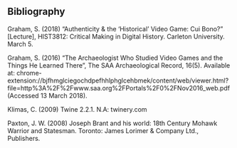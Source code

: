 
## Bibliography

Graham, S. (2018) “Authenticity & the ‘Historical’ Video Game: Cui Bono?” [Lecture], HIST3812: Critical Making in Digital History. Carleton University. March 5. 

Graham, S. (2016) “The Archaeologist Who Studied Video Games and the Things He Learned There”, The SAA Archaeological Record, 16(5).  Available at: chrome-extension://bjfhmglciegochdpefhhlphglcehbmek/content/web/viewer.html?file=http%3A%2F%2Fwww.saa.org%2FPortals%2F0%2FNov2016_web.pdf (Accessed 13 March 2018).

Klimas, C. (2009) Twine 2.2.1. N.A: twinery.com

Paxton, J. W. (2008) Joseph Brant and his world: 18th Century Mohawk Warrior and Statesman. Toronto: James Lorimer & Company Ltd., Publishers.

